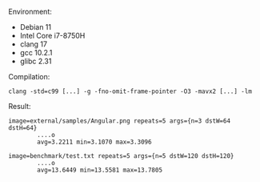 Environment:

 - Debian 11
 - Intel Core i7-8750H
 - clang 17
 - gcc 10.2.1
 - glibc 2.31

Compilation:

`clang -std=c99 [...] -g -fno-omit-frame-pointer -O3 -mavx2 [...] -lm`

Result:

```
image=external/samples/Angular.png repeats=5 args={n=3 dstW=64 dstH=64}
        ....o
        avg=3.2211 min=3.1070 max=3.3096

image=benchmark/test.txt repeats=5 args={n=5 dstW=120 dstH=120}
        ....o
        avg=13.6449 min=13.5581 max=13.7805
```
